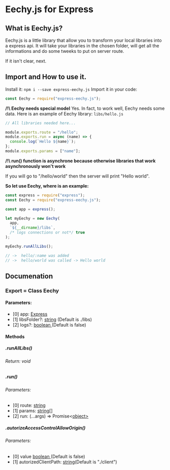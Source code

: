 <h1> Eechy.js for Express </h1>

<h2> What is Eechy.js? </h2>

Eechy.js is a little library that allow you to transform your local libraries into a express api.
It will take your libraries in the chosen folder, will get all the informations and do some tweeks
to put on server route.

If it isn't clear, next.

<h2> Import and How to use it. </h2>

Install it: `npm i --save express-eechy.js`
Import it in your code:

```js
const Eechy = require("express-eechy.js");
```

**/!\ Eechy needs special model**
Yes. In fact, to work well, Eechy needs some data.
Here is an example of Eechy library:
`libs/hello.js`

```js
// All libraries needed here...

module.exports.route = "/hello";
module.exports.run = async (name) => {
  console.log(`Hello ${name}`);
};
module.exports.params = ["name"];
```

**/!\ run() function is asynchrone because otherwise libraries that work asynchronously won't work**

If you will go to "/hello/world" then the server will print "Hello world".

**So let use Eechy, where is an example:**

```js
const express = require("express");
const Eechy = require("express-eechy.js");

const app = express();

let myEechy = new Eechy(
  app,
  `${__dirname}/libs`,
  /* logs connections or not*/ true
);

myEechy.runAllLibs();

// ->  hello/:name was added
// ->  hello/world was called -> Hello world
```

<h2> Documenation </h2>

<h3> Export = Class Eechy </h3>

<h4> Parameters: </h4>
<ul>
<li> [0] app: <a href="https://expressjs.com/fr/4x/api.html#express">Express</a></li>
<li> [1] libsFolder?: <a href="https://developer.mozilla.org/fr/docs/Web/JavaScript/Reference/Global_Objects/String"> string</a> (Default is ./libs) </li>
<li> [2] logs?:  <a href="https://developer.mozilla.org/fr/docs/Web/JavaScript/Reference/Global_Objects/Boolean"> boolean </a> (Default is false) </li>
</ul>

<h4> Methods </h4>

<h5> .runAllLibs() </h5>

<h6> Return: void </h6>

<h5> .run() </h5>

<h6> Parameters: </h6>
<ul>
<li> [0] route: <a href="https://developer.mozilla.org/fr/docs/Web/JavaScript/Reference/Global_Objects/String"> string</a> </li>
<li> [1] params:  <a href="https://developer.mozilla.org/fr/docs/Web/JavaScript/Reference/Global_Objects/String"> string[]</a></li>
<li> [2] run: (...args) => <a hef="https://developer.mozilla.org/fr/docs/Web/JavaScript/Reference/Global_Objects/Promise)">Promise<</a><a href="(https://developer.mozilla.org/fr/docs/Web/JavaScript/Reference/Objets_globaux/Object">object></a></li>
</ul>

<h5> .autorizeAccessControlAllowOrigin() </h5>

<h6> Parameters: </h6>
<ul>
<li> [0] value <a href="https://developer.mozilla.org/fr/docs/Web/JavaScript/Reference/Global_Objects/Boolean"> boolean </a> (Default is false) </li>
<li> [1] autorizedClientPath: <a href="https://developer.mozilla.org/fr/docs/Web/JavaScript/Reference/Global_Objects/String">string</a>(Default is "./client")</li>
</ul>
